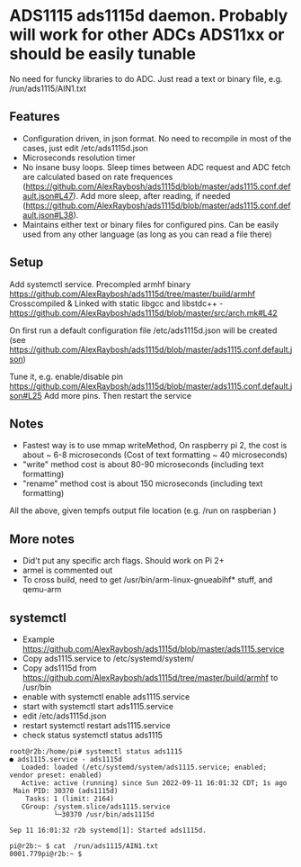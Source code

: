 #  ADS1115 ads1115d daemon.  Probably will work for other ADCs ADS11xx or should be easily tunable
No need for funcky libraries to do ADC. Just read a text or binary file, e.g. /run/ads1115/AIN1.txt

## Features
- Configuration driven, in json format. No need to recompile in most of the cases, just edit /etc/ads1115d.json
- Microseconds resolution timer
- No insane busy loops. Sleep times between ADC request and ADC fetch are calculated based on rate frequences (https://github.com/AlexRaybosh/ads1115d/blob/master/ads1115.conf.default.json#L47). 
Add more sleep, after reading, if needed (https://github.com/AlexRaybosh/ads1115d/blob/master/ads1115.conf.default.json#L38).
- Maintains either text or binary files for configured pins. Can be easily used from any other language (as long as you can read a file there)



## Setup
Add systemctl service. 
Precompled armhf binary https://github.com/AlexRaybosh/ads1115d/tree/master/build/armhf
Crosscompiled & Linked with static libgcc and libstdc++ - https://github.com/AlexRaybosh/ads1115d/blob/master/src/arch.mk#L42

On first run a default configuration file /etc/ads1115d.json will be created 
(see https://github.com/AlexRaybosh/ads1115d/blob/master/ads1115.conf.default.json)


Tune it, e.g. enable/disable pin https://github.com/AlexRaybosh/ads1115d/blob/master/ads1115.conf.default.json#L25 
Add more pins.
Then restart the service

## Notes
- Fastest way is to use mmap writeMethod, On raspberry pi 2, the cost is about ~ 6-8 microseconds (Cost of text formatting ~ 40 microseconds)
- "write" method cost is about 80-90 microseconds (including text formatting)
- "rename" method cost is about 150 microseconds (including text formatting)

All the above, given tempfs output file location (e.g. /run on raspberian )



## More notes
- Did't put any specific arch flags. Should work on Pi 2+
- armel is commented out
- To cross build, need to get /usr/bin/arm-linux-gnueabihf* stuff, and qemu-arm

## systemctl
- Example https://github.com/AlexRaybosh/ads1115d/blob/master/ads1115.service
- Copy ads1115.service to /etc/systemd/system/
- Copy ads1115d from https://github.com/AlexRaybosh/ads1115d/tree/master/build/armhf to /usr/bin
- enable with
systemctl enable ads1115.service
- start with 
systemctl start ads1115.service
- edit /etc/ads1115d.json
- restart 
systemctl restart ads1115.service
- check status
systemctl status ads1115

```
root@r2b:/home/pi# systemctl status ads1115
● ads1115.service - ads1115d
   Loaded: loaded (/etc/systemd/system/ads1115.service; enabled; vendor preset: enabled)
   Active: active (running) since Sun 2022-09-11 16:01:32 CDT; 1s ago
 Main PID: 30370 (ads1115d)
    Tasks: 1 (limit: 2164)
   CGroup: /system.slice/ads1115.service
           └─30370 /usr/bin/ads1115d

Sep 11 16:01:32 r2b systemd[1]: Started ads1115d.
```

```
pi@r2b:~ $ cat  /run/ads1115/AIN1.txt 
0001.779pi@r2b:~ $ 
```


